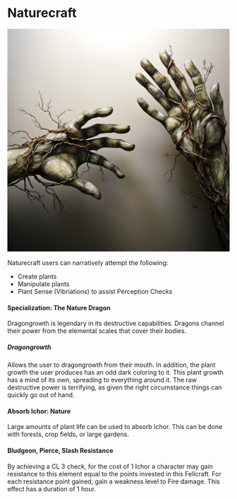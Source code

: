 # Naturecraft

![img](Naturecraft.png)

Naturecraft users can narratively attempt the following:

- Create plants
- Manipulate plants
- Plant Sense (Vibriations) to assist Perception Checks

#### Specialization: The Nature Dragon

Dragongrowth is legendary in its destructive capabilities. Dragons channel their power from the elemental scales that cover their bodies.

##### Dragongrowth

Allows the user to dragongrowth from their mouth. In addition, the plant growth the user produces has an odd dark coloring to it. This plant growth has a mind of its own, spreading to everything around it. The raw destructive power is terrifying, as given the right circumstance things can quickly go out of hand.

#### Absorb Ichor: Nature

Large amounts of plant life can be used to absorb Ichor. This can be done with forests, crop fields, or large gardens.

#### Bludgeon, Pierce, Slash Resistance

By achieving a CL 3 check, for the cost of 1 Ichor a character may gain resistance to this element equal to the points invested in this Fellcraft. For each resistance point gained, gain a weakness level to Fire damage. This effect has a duration of 1 hour.
